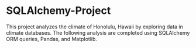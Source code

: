 # SQLAlchemy-Project
This project analyzes the climate of Honolulu, Hawaii by exploring data in climate databases. The following analysis are completed using SQLAlchemy ORM queries, Pandas, and Matplotlib.
